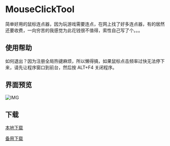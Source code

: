 # MouseClickTool

简单好用的鼠标连点器，因为玩游戏需要连点，在网上找了好多连点器，有的居然还要收费，一向穷苦的我感觉为此花钱很不值得，索性自己写了个。。。

## 使用帮助

如何退出？因为注册全局热键麻烦，所以懒得搞，如果鼠标点击频率过快无法停下来，请先让程序窗口到前台，然后按 ALT+F4 关闭程序。

## 界面预览

![IMG](https://iamverylovely.com/v2eximg/mouse.jpg?v=1.0.0)

## 下载

[本地下载](https://github.com/iamverylovely/MouseClickTool/releases/download/1.2/MouseClickTool-x64.zip)

[备用下载](https://iamverylovely.com/opensource/MouseClickTool-x64.zip?v=1.2)
